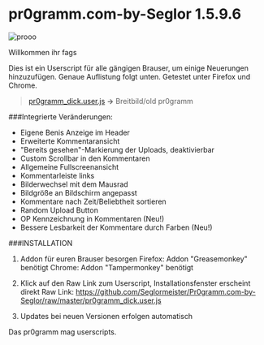 pr0gramm.com-by-Seglor 1.5.9.6
======================

![prooo](https://cloud.githubusercontent.com/assets/1558446/6135267/7b829338-b167-11e4-905c-c222025c9586.PNG)

Willkommen ihr fags

Dies ist ein Userscript für alle gängigen Brauser, um einige Neuerungen hinzuzufügen. Genaue Auflistung folgt unten. Getestet unter Firefox und Chrome.


> [pr0gramm_dick.user.js](https://github.com/Seglormeister/Pr0gramm.com-by-Seglor/raw/master/pr0gramm_dick.user.js) **->** Breitbild/old pr0gramm
 



###Integrierte Veränderungen:

- Eigene Benis Anzeige im Header
- Erweiterte Kommentaransicht
- "Bereits gesehen"-Markierung der Uploads, deaktivierbar
- Custom Scrollbar in den Kommentaren
- Allgemeine Fullscreenansicht
- Kommentarleiste links
- Bilderwechsel mit dem Mausrad
- Bildgröße an Bildschirm angepasst
- Kommentare nach Zeit/Beliebtheit sortieren
- Random Upload Button
- OP Kennzeichnung in Kommentaren (Neu!)
- Bessere Lesbarkeit der Kommentare durch Farben (Neu!)





###INSTALLATION

1. Addon für euren Brauser besorgen
Firefox: Addon "Greasemonkey" benötigt
Chrome: Addon "Tampermonkey" benötigt

2. Klick auf den Raw Link zum Userscript, Installationsfenster erscheint direkt
Raw Link: https://github.com/Seglormeister/Pr0gramm.com-by-Seglor/raw/master/pr0gramm_dick.user.js

3. Updates bei neuen Versionen erfolgen automatisch



Das pr0gramm mag userscripts.
    
